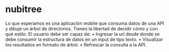# nubitree
Lo que esperamos es una aplicación mobile que consuma datos de una API y dibuje un árbol de directorios. Tienes la libertad de decidir cómo y con qué estilo. El usuario debe ser capaz de: • Ingresar la url desde donde se debe consumir la estructura de datos en un input de tipo texto. • Visualizar los resultados en formato de árbol. • Refrescar la consulta a la API.
